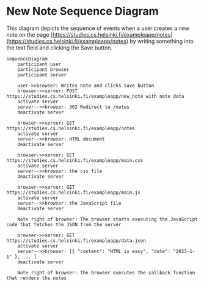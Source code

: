 # New Note Sequence Diagram

This diagram depicts the sequence of events when a user creates a new note on the page [https://studies.cs.helsinki.fi/exampleapp/notes](https://studies.cs.helsinki.fi/exampleapp/notes) by writing something into the text field and clicking the Save button.

```mermaid
sequenceDiagram
    participant user
    participant browser
    participant server

    user->>browser: Writes note and clicks Save button
    browser->>server: POST https://studies.cs.helsinki.fi/exampleapp/new_note with note data
    activate server
    server-->>browser: 302 Redirect to /notes
    deactivate server

    browser->>server: GET https://studies.cs.helsinki.fi/exampleapp/notes
    activate server
    server-->>browser: HTML document
    deactivate server

    browser->>server: GET https://studies.cs.helsinki.fi/exampleapp/main.css
    activate server
    server-->>browser: the css file
    deactivate server

    browser->>server: GET https://studies.cs.helsinki.fi/exampleapp/main.js
    activate server
    server-->>browser: the JavaScript file
    deactivate server

    Note right of browser: The browser starts executing the JavaScript code that fetches the JSON from the server

    browser->>server: GET https://studies.cs.helsinki.fi/exampleapp/data.json
    activate server
    server-->>browser: [{ "content": "HTML is easy", "date": "2023-1-1" }, ... ]
    deactivate server

    Note right of browser: The browser executes the callback function that renders the notes
